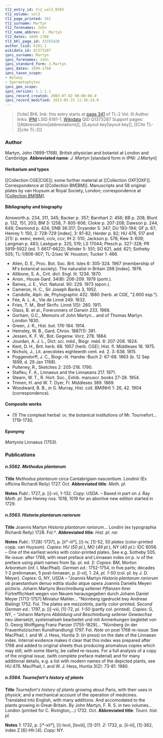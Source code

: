 ```yaml
---
tl2_entry_id: tl2_vol3_0393
tl2_volume: vol3
tl2_page_printed: 341
tl2_surname: Martyn
tl2_forenames: John
tl2_name_abbrev: J. Martyn
tl2_dates: 1699-1768
tl2_bhl_page_id: 33355428
author_lsid: 6181-1
wikidata_id: Q1373287
ipni_surname: Martyn
ipni_forenames: John
ipni_standard_form: J.Martyn
ipni_dates: 1699-1768
ipni_taxon_scope: 
- Botany
- Spermatophytes
ipni_geo_scope: 
ipni_version: 1.1.1.1
ipni_record_created: 2003-07-02 00:00:00.0
ipni_record_modified: 2013-05-15 11:36:24.0
---
```


> [!cite] BHL link: this entry starts at [page 341](https://www.biodiversitylibrary.org/page/33355428) of TL-2 Vol. III
> Author links: [IPNI](https://www.ipni.org/a/6181-1) LSID 6181-1, [Wikidata](https://www.wikidata.org/wiki/Q1373287) QID Q1373287
> Support pages: [[Abbreviations|abbreviations]], [[Layout key|layout key]], [[Cite TL-2|cite TL-2]]

### Author

Martyn, John (1699-1768), British physician and botanist at London and Cambridge. 
**Abbreviated name**: *J. Martyn* \[standard form in IPNI: *J.Martyn*\]

#### Herbarium and types

[[Collection CGE|CGE]]; some further material at [[Collection OXF|OXF]]. Correspondence at [[Collection BM|BM]]. Manuscripts and 58 original plates by van Huysum at Royal Society, London; correspondence at [[Collection BM|BM]](NH).

#### Bibliography and biography

Ainsworth p. 234, 311, 345; Backer p. 357; Barnhart 2: 456; BB p. 208; Blunt p. 132, 151, 203; BM 3: 1258, 7: 805-806; Clokie p. 207-208; Dawson p. 244, 649; Desmond p. 424; DNB 36:317; Dryander 5: 347; DU 193-194; GF p. 67; Henrey 1: 150, 2: 728-729 \[index\], 3: 81-82; Herder p. 82; HU 476, 517 and 2(1): p. exevi, exevii, cciv, ccv; IH 2: 510; Jackson p. 578; Kew 3: 609; Langman p. 483; Lasègue p. 325, 519; LS 17044; Plesch p. 327-328; PR 5919-5922 (ed. 1: 6617-6622); Rehder 5: 551; SO 621, add. 621; Sotheby 505; TL-1/806-807; TL-2/sec W. Houston; Tucker 1: 466.
- Allen, D. E., Proc. Bot. Soc. Brit. Isles 6: 305-324. 1967 (membership of M's botanical society). The naturalist in Britain 288 \[index\]. 1976.
- Allibone, S. A., Crit. dict. Engl. lit. 1234. 1870.
- Anon., House Gard. 34(8): 206-209. 1979 (portr.).
- Baines, J. E., Vict. Natural. 90: 229. 1973 (epon.).
- Cameron, H. C., Sir Joseph Banks 3, 1952.
- Candolle, Alph. de, Phytographic 432. 1880 (herb. at CGE, "2.600 esp.").
- Fée, A. L. A., Vie de Linné 249. 1832.
- Fries, T. M., Bref Skrifv. Linné 1(5): 260. 1911.
- Glass, B. et al., Forerunners of Darwin 233. 1968.
- Gorham, G.C., Memoirs of John Martyn... and of Thomas Martyn. London 1830.
- Green, J. R., Hist. bot. 176-184. 1914.
- Hemsley, W. B., Gard. Chron. 1887(1): 381.
- Jessen, K. F. W., Bot. Gegenw. Vorz. 278. 1884.
- Jourdan, A. J. L., Dict. sci. méd., Biogr. méd. 6: 207-208. 1824.
- Kent, D. H., Brit. herb. 68. 1957 (herb. CGE); Hist. fl. Middlesex 16. 1975.
- Nichols, J., Lit. anecdotes eighteenth cent. ed. 2. 3: 638. 1815.
- Poggendorff, J. C., Biogr.-lit. Handw.-Buch 2: 67-68. 1863 (b. 12 Sep 1699, d. 29 Jan 1768).
- Pulteney, R., Sketches 2: 205-218. 1790.
- Stafleu, F. A., Linnaeus and the Linnaeans 217. 1971.
- Stearn, W. T., R. Hort. Soc., Exhib. manuscr. books 27-28. 1954.
- Trimen, H. and W. T. Dyer, Fl. Middlesex 389. 1869.
- Woodward, B. B., *in* G. Murray, Hist. coll. BM(NH) 1: 26, 42. 1904 (correspondence).

#### Composite works

- (1) The compleat herbal: or, the botanical institutions of Mr. Tournefort... 1719-1730.

#### Eponymy

*Martynia* Linnaeus (1753).

### Publications

##### n.5562. Methodus plantarum

**Title**
*Methodus plantarum* circa Cantabrigiam nascentium. Londinii (Ex officina Richardi Reily) 1727. Oct.
**Abbreviated title**: *Meth. pl.*

**Notes**
*Publ*.: 1727, p. \[i\]-vii, 1-132. *Copy*: USDA. – Based in part on J. Ray *Meth. pl.* See Henrey nos. 1018, 1019 for an abortive new edition started in 1729.

##### n.5563. Historia plantarum rariorum

**Title**
Joannis Martyn *Historia plantarum rariorum*... Londini (ex typographia Richardi Reily) 1728. Fol.†.
**Abbreviated title**: *Hist. pl. rar.*

**Notes**
*Publ*.: 1728\[-1737\], p. \[ii\*-iii\*\], \[i\]-iv, \[1\]-52, 50 *plates* (color-printed copp. van Huysum).
*Copies*: HU (*50 pl.*), MO (*49 pl.*), *NY* (*40 pl.*): IDC 6056. – One of the earliest works with color-printed plates. See e.g. Sotheby 505.
Re-issue: after 1768, with reset preface and Linnaean index on p. iv of the preface using plant names from Sp. pl. ed. 2: *Copies*: BM, Morton Arboretum (inf. I. MacPhail).
*German ed*.: 1752-1754, in five parts; decades 1-2 prelinnaean, 5 post-linnaean, p. \[i-vi\], 1. 24, *pl. 1-50* (col. pl. by J. D. Meyer). *Copies*: G, NY, USDA – "Joannis Martyn *Historia* *plantarum rariorum* ob praestantium denuo editia studio atque opera Joannis Danielis Meyeri pictoris. Johann Martyns *Beschreibung seltener Pflanzen* ihrer Fürtrefflichkeit wegen von Neuem herausgegeben durch Johann Daniel Meyer \[1713-1757\] Miniatur Mahler... "Nürnberg (gedruckt bey Andreas Bieling) 1752. Fol. The plates are mezzotints, partly color-printed.
*Second German ed*.: 1797, p. \[i\]-viii, \[1\]-72, *pl. 1-50* (partly col. printed). *Copies*: G, NY, – "Johann Martyns *Abbildung und Beschreibung sellener Gewaechse* neu übersetzt, systematiseh bearbeitet und mit Anmerkungen begleitet von D. Georg Wolffgang Franz Panzer \[1755-1829\]... "Nürnberg (in der Frauenholzischen Kunsthandlung) 1797. Fol.
*Note* on post 1768 re-issue: See MacPhail, I. and W. J. Hess, Huntia 3: (in press) on the date of the Linnaean index. Internal evidence makes it clear that this index was prepared after 1768 and added to original sheets thus producing anomalous copies which may still, with some liberty, be called re-issues. For a full analysis of a copy of the original issue, (with complete preface material) and for many additional details, e.g. a list with modern names of the depicted plants, see HU 476.
MacPhail, I. and W. J. Hess, Huntia 3(2): 73-81. 1980.

##### n.5564. Tournefort's history of plants

**Title**
*Tournefort's history of plants* growing about Paris, with their uses in physick; and a mechanical account of the operation of medicines. Translated into English, with many additions. And accomodated to the plants growing in Great-Britain. By John Martyn, F. R. S. in two volumes... London (printed for C. Rivington,...) 1732. Oct.
**Abbreviated title**: *Tourn. hist. pl.*

**Notes**
*1*: 1732, p. \[i\*-xii\*\], \[i\]-lxvii, \[lxviii\], \[1\]-311.
*2*: 1732, p. \[ii-iii\], \[1\]-362, index Z \[6\]-Hh \[4\]. *Copy*: NY.

